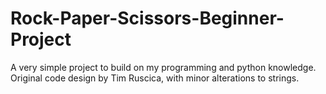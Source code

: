 # Rock-Paper-Scissors-Beginner-Project
A very simple project to build on my programming and python knowledge. Original code design by Tim Ruscica, with minor alterations to strings. 
